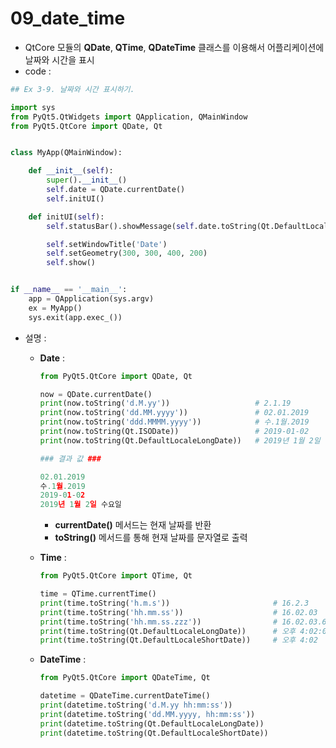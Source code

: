 # 09_date_time

- QtCore 모듈의 **QDate**, **QTime**, **QDateTime** 클래스를 이용해서 어플리케이션에 날짜와 시간을 표시
- code : 

```python
## Ex 3-9. 날짜와 시간 표시하기.

import sys
from PyQt5.QtWidgets import QApplication, QMainWindow
from PyQt5.QtCore import QDate, Qt


class MyApp(QMainWindow):

    def __init__(self):
        super().__init__()
        self.date = QDate.currentDate()
        self.initUI()

    def initUI(self):
        self.statusBar().showMessage(self.date.toString(Qt.DefaultLocaleLongDate))

        self.setWindowTitle('Date')
        self.setGeometry(300, 300, 400, 200)
        self.show()


if __name__ == '__main__':
    app = QApplication(sys.argv)
    ex = MyApp()
    sys.exit(app.exec_())
```

- 설명 : 

  - **Date** : 

    ```python
    from PyQt5.QtCore import QDate, Qt
    
    now = QDate.currentDate()
    print(now.toString('d.M.yy'))					# 2.1.19
    print(now.toString('dd.MM.yyyy'))				# 02.01.2019
    print(now.toString('ddd.MMMM.yyyy'))			# 수.1월.2019
    print(now.toString(Qt.ISODate))					# 2019-01-02
    print(now.toString(Qt.DefaultLocaleLongDate))	# 2019년 1월 2일 수요일
    
    ### 결과 값 ###
    
    02.01.2019
    수.1월.2019
    2019-01-02
    2019년 1월 2일 수요일
    ```

    - **currentDate()** 메서드는 현재 날짜를 반환
    - **toString()** 메서드를 통해 현재 날짜를 문자열로 출력

  - **Time** : 

    ```python
    from PyQt5.QtCore import QTime, Qt
    
    time = QTime.currentTime()
    print(time.toString('h.m.s'))						# 16.2.3
    print(time.toString('hh.mm.ss'))					# 16.02.03
    print(time.toString('hh.mm.ss.zzz'))				# 16.02.03.610
    print(time.toString(Qt.DefaultLocaleLongDate))		# 오후 4:02:03
    print(time.toString(Qt.DefaultLocaleShortDate))		# 오후 4:02
    ```

  - **DateTime** : 

    ```python
    from PyQt5.QtCore import QDateTime, Qt
    
    datetime = QDateTime.currentDateTime()
    print(datetime.toString('d.M.yy hh:mm:ss'))
    print(datetime.toString('dd.MM.yyyy, hh:mm:ss'))
    print(datetime.toString(Qt.DefaultLocaleLongDate))
    print(datetime.toString(Qt.DefaultLocaleShortDate))
    ```

    